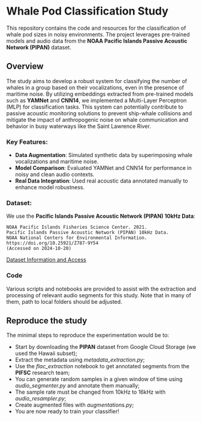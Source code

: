 # Whale Pod Classification Study

This repository contains the code and resources for the classification of whale pod sizes in noisy environments. The project leverages pre-trained models and audio data from the **NOAA Pacific Islands Passive Acoustic Network (PIPAN)** dataset.

## Overview

The study aims to develop a robust system for classifying the number of whales in a group based on their vocalizations, even in the presence of maritime noise. By utilizing embeddings extracted from pre-trained models such as **YAMNet** and **CNN14**, we implemented a Multi-Layer Perceptron (MLP) for classification tasks. This system can potentially contribute to passive acoustic monitoring solutions to prevent ship-whale collisions and mitigate the impact of anthropogenic noise on whale communication and behavior in busy waterways like the Saint Lawrence River.

### Key Features:
- **Data Augmentation**: Simulated synthetic data by superimposing whale vocalizations and maritime noise.
- **Model Comparison**: Evaluated YAMNet and CNN14 for performance in noisy and clean audio contexts.
- **Real Data Integration**: Used real acoustic data annotated manually to enhance model robustness.

### Dataset:
We use the **Pacific Islands Passive Acoustic Network (PIPAN) 10kHz Data**:

```
NOAA Pacific Islands Fisheries Science Center. 2021.
Pacific Islands Passive Acoustic Network (PIPAN) 10kHz Data.
NOAA National Centers for Environmental Information.
https://doi.org/10.25921/Z787-9Y54
(Accessed on 2024-10-20)
```

[Dataset Information and Access](https://data.noaa.gov/metaview/page?xml=NOAA/NESDIS/NGDC/MGG/passive_acoustic//iso/xml/PIFSC_HARP_10kHzDecimated.xml&view=getDataView)

### Code

Various scripts and notebooks are provided to assist with the extraction and processing of relevant audio segments for this study.
Note that in many of them, path to local folders should be adjusted.

## Reproduce the study

The minimal steps to reproduce the experimentation would be to:
- Start by downloading the **PIPAN** dataset from Google Cloud Storage (we used the Hawaii subset);
- Extract the metadata using *metadata_extraction.py*;
- Use the *flac_extraction* notebook to get annotated segments from the **PIFSC** research team;
- You can generate random samples in a given window of time using *audio_segmenter.py* and annotate them manually;
- The sample rate must be changed from 10kHz to 16kHz with *audio_resampler.py*;
- Create augmented files with *augmentations.py*;
- You are now ready to train your classifier!
